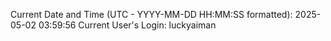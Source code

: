 Current Date and Time (UTC - YYYY-MM-DD HH:MM:SS formatted): 2025-05-02 03:59:56
Current User's Login: luckyaiman
